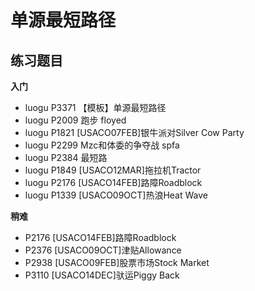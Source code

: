 # 单源最短路径

## 练习题目

**入门**

- luogu P3371 【模板】单源最短路径
- luogu P2009 跑步 floyed
- luogu P1821 [USACO07FEB]银牛派对Silver Cow Party
- luogu P2299 Mzc和体委的争夺战 spfa
- luogu P2384 最短路
- luogu P1849 [USACO12MAR]拖拉机Tractor
- luogu P2176 [USACO14FEB]路障Roadblock
- luogu P1339 [USACO09OCT]热浪Heat Wave

**稍难**

 - P2176 [USACO14FEB]路障Roadblock 
 - P2376 [USACO09OCT]津贴Allowance 
 - P2938 [USACO09FEB]股票市场Stock Market 
 - P3110 [USACO14DEC]驮运Piggy Back 
